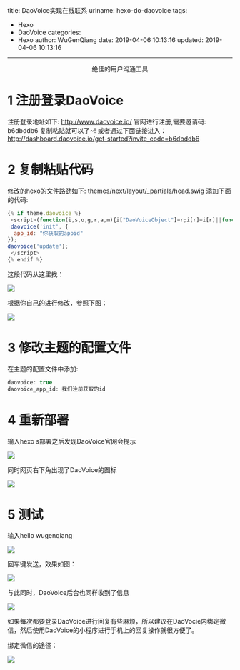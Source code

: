 title: DaoVoice实现在线联系
urlname: hexo-do-daovoice
tags:
  - Hexo
  - DaoVoice
categories:
  - Hexo
author: WuGenQiang
date: 2019-04-06 10:13:16
updated: 2019-04-06 10:13:16
---

<center>绝佳的用户沟通工具</center>

<!--more-->
# 1 注册登录DaoVoice
注册登录地址如下:
http://www.daovoice.io/
官网进行注册,需要邀请码:  b6dbddb6 复制粘贴就可以了~!
或者通过下面链接进入：
http://dashboard.daovoice.io/get-started?invite_code=b6dbddb6

# 2 复制粘贴代码
修改的hexo的文件路劲如下: themes/next/layout/_partials/head.swig 添加下面的代码:

```js
{% if theme.daovoice %}
 <script>(function(i,s,o,g,r,a,m){i["DaoVoiceObject"]=r;i[r]=i[r]||function(){(i[r].q=i[r].q||[]).push(arguments)},i[r].l=1*new Date();a=s.createElement(o),m=s.getElementsByTagName(o)[0];a.async=1;a.src=g;a.charset="utf-8";m.parentNode.insertBefore(a,m)})(window,document,"script",('https:' == document.location.protocol ? 'https:' : 'http:') + "//widget.daovoice.io/widget/b6dbddb6.js","daovoice")
 daovoice('init', {
  app_id: "你获取的appid"
});
daovoice('update');
 </script>
{% endif %}
```
这段代码从这里找：

![](https://raw.githubusercontent.com/wugenqiang/picGo/master/pictures/20190406110355.png)

根据你自己的进行修改，参照下图：

![](https://raw.githubusercontent.com/wugenqiang/picGo/master/pictures/20190406103518.png)

# 3 修改主题的配置文件
在主题的配置文件中添加:

```js
daovoice: true
daovoice_app_id: 我们注册获取的id
```
# 4 重新部署
输入hexo s部署之后发现DaoVoice官网会提示

![](https://raw.githubusercontent.com/wugenqiang/picGo/master/pictures/20190406104400.png)

同时网页右下角出现了DaoVoice的图标

![](https://raw.githubusercontent.com/wugenqiang/picGo/master/pictures/20190406104538.png)

# 5 测试
输入hello wugenqiang

![](https://raw.githubusercontent.com/wugenqiang/picGo/master/pictures/20190406104806.png)

回车键发送，效果如图：

![](https://raw.githubusercontent.com/wugenqiang/picGo/master/pictures/20190406104855.png)

与此同时，DaoVoice后台也同样收到了信息

![](https://raw.githubusercontent.com/wugenqiang/picGo/master/pictures/20190406105018.png)

如果每次都要登录DaoVoice进行回复有些麻烦，所以建议在DaoVocie内绑定微信，然后使用DaoVoice的小程序进行手机上的回复操作就很方便了。

绑定微信的途径：

![](https://raw.githubusercontent.com/wugenqiang/picGo/master/pictures/20190406110140.png)


